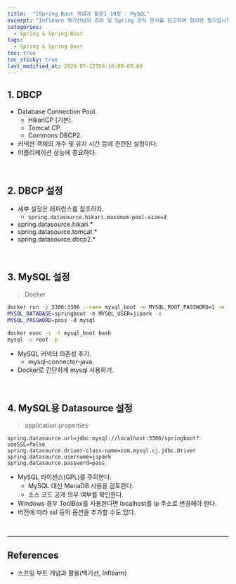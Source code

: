 ```yaml
---
title:  "[Spring Boot 개념과 활용] 19장 : MySQL"
excerpt: "Inflearn 백기선님의 강의 및 Spring 공식 문서를 참고하여 정리한 필기입니다."
categories:
  - Spring & Spring Boot
tags:
  - Spring & Spring Boot
toc: true
toc_sticky: true
last_modified_at: 2020-07-12T08:10:00-05:00
---
```


## 1. DBCP

* Database Connection Pool.
  * HikariCP (기본).
  * Tomcat CP.
  * Commons DBCP2.
* 커넥션 객체의 개수 및 유지 시간 등에 관련된 설정이다.
* 어플리케이션 성능에 중요하다.

<br>

## 2. DBCP 설정

* 세부 설정은 레퍼런스를 참조하자.
  * ``spring.datasource.hikari.maximum-pool-size=4``
* spring.datasource.hikari.*
* spring.datasource.tomcat.*
* spring.datasource.dbcp2.*

<br>

## 3. MySQL 설정

> Docker

```sh
docker run -p 3306:3306 --name mysql_boot -e MYSQL_ROOT_PASSWORD=1 -e
MYSQL_DATABASE=springboot -e MYSQL_USER=jipark -e
MYSQL_PASSWORD=pass -d mysql

docker exec -i -t mysql_boot bash
mysql -u root -p
```

* MySQL 커넥터 의존성 추가.
  * mysql-connector-java.
* Docker로 간단하게 mysql 사용하기.

<br>

## 4. MySQL용 Datasource 설정

> application.properties

```properties
spring.datasource.url=jdbc:mysql://localhost:3306/springboot?useSSL=false
spring.datasource.driver-class-name=com.mysql.cj.jdbc.Driver
spring.datasource.username=jipark
spring.datasource.password=pass
```

* MySQL 라이센스(GPL)를 주의한다.
  * MySQL 대신 MariaDB 사용을 검토한다.
  * 소스 코드 공개 의무 여부를 확인한다.
* Windows 경우 ToolBox를 사용한다면 localhost를 ip 주소로 변경해야 한다.
* 버전에 따라 ssl 등의 옵션을 추가할 수도 있다.

<br>

---

## References

* 스프링 부트 개념과 활용(백기선, Inflearn)
